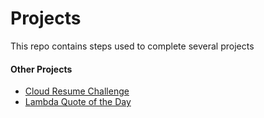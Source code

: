 # Projects

This repo contains steps used to complete several projects

#### Other Projects

- [Cloud Resume Challenge](https://github.com/theaji/cloud-resume)
- [Lambda Quote of the Day](https://github.com/theaji/qotd)

